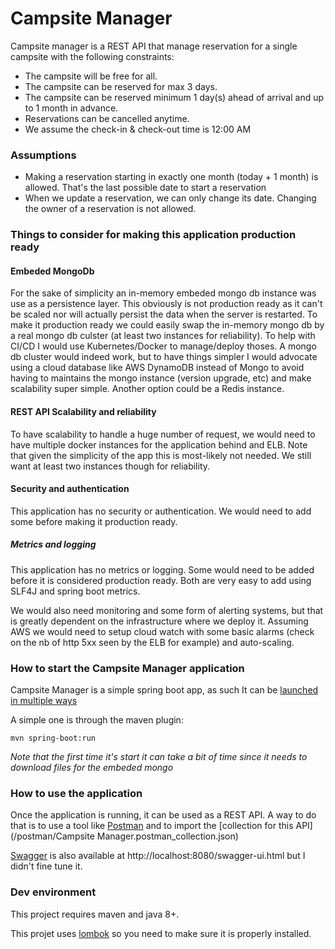 # Campsite Manager

Campsite manager is a REST API that manage reservation for a single campsite with the following constraints:

* The campsite will be free for all.
* The campsite can be reserved for max 3 days.
* The campsite can be reserved minimum 1 day(s) ahead of arrival and up to 1 month in advance.
* Reservations can be cancelled anytime.
* We assume the check-in & check-out time is 12:00 AM

### Assumptions

* Making a reservation starting in exactly one month (today + 1 month) is allowed. That's the last possible date to start a reservation
* When we update a reservation, we can only change its date. Changing the owner of a reservation is not allowed.
 

### Things to consider for making this application production ready

#### Embeded MongoDb

For the sake of simplicity an in-memory embeded mongo db instance was use as a persistence layer. This obviously is 
not production ready as it can't be scaled nor will actually persist the data when the server is restarted. To make it 
production ready we could easily swap the in-memory mongo db by a real mongo db culster (at least two instances for reliability). 
To help with CI/CD I would use Kubernetes/Docker to manage/deploy thoses. A mongo db cluster would indeed work, but to have things simpler 
I would advocate using a cloud database like AWS DynamoDB instead of Mongo to avoid having to maintains the mongo instance (version upgrade, etc) 
and make scalability super simple. Another option could be a Redis instance.

#### REST API Scalability and reliability

To have scalability to handle a huge number of request, 
we would need to have multiple docker instances for the application behind and ELB. Note that given the simplicity of the app this is most-likely not needed. 
We still want at least two instances though for reliability.
 
#### Security and authentication

This application has no security or authentication. We would need to add some before making it production ready. 

##### Metrics and logging

This application has no metrics or logging. Some would need to be added before it is considered production ready. Both are
very easy to add using SLF4J and spring boot metrics. 

We would also need monitoring and some form of alerting systems, but that is greatly dependent on the infrastructure where we
deploy it. Assuming AWS we would need to setup cloud watch with some basic alarms (check on the nb of http 5xx seen by the ELB for example)
and auto-scaling.

### How to start the Campsite Manager application
Campsite Manager is a simple spring boot app, as such It can be [launched in multiple ways](https://docs.spring.io/spring-boot/docs/current/reference/html/using-boot-running-your-application.html)

A simple one is through the maven plugin:

```
mvn spring-boot:run
```

*Note that the first time it's start it can take a bit of time since it needs to download files for the embeded mongo*

### How to use the application

Once the application is running, it can be used as a REST API. A way to do that is to use a tool like [Postman](https://www.getpostman.com/) and to import the
[collection for this API](/postman/Campsite Manager.postman_collection.json)

[Swagger](https://swagger.io/) is also available at http://localhost:8080/swagger-ui.html but I didn't fine tune it.


### Dev environment

This project requires maven and java 8+.

This projet uses [lombok](https://projectlombok.org/) so you need to make sure it is properly installed.
